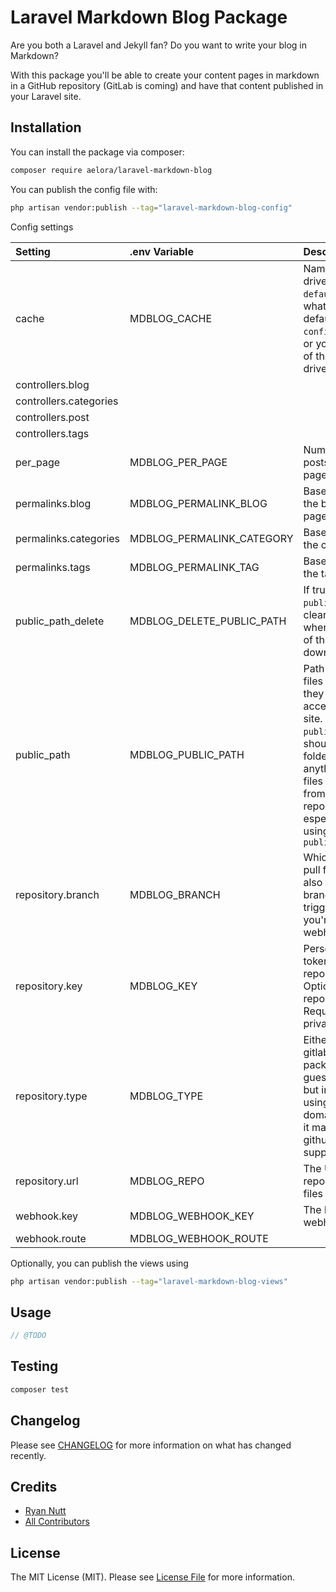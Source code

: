 
# Laravel Markdown Blog Package

Are you both a Laravel and Jekyll fan? Do you want to write your blog in Markdown?

With this package you'll be able to create your content pages in markdown in a GitHub repository (GitLab is coming) and have that content published in your Laravel site. 


## Installation

You can install the package via composer:

```bash
composer require aelora/laravel-markdown-blog
```


You can publish the config file with:

```bash
php artisan vendor:publish --tag="laravel-markdown-blog-config"
```

Config settings

|Setting|.env Variable|Description|
|:---|:---|:---|
|cache|MDBLOG_CACHE|Name of the cache driver to use. `default` will use whatever is set as default in `config/cache.php`, or you can use any of the named drivers.|
|controllers.blog||
|controllers.categories||
|controllers.post||
|controllers.tags||
|per_page|MDBLOG_PER_PAGE|Number of blog posts per index page|
|permalinks.blog|MDBLOG_PERMALINK_BLOG|Base permalink for the blog index page|
|permalinks.categories|MDBLOG_PERMALINK_CATEGORY|Base permalink for the category pages|
|permalinks.tags|MDBLOG_PERMALINK_TAG|Base permalink for the tag pages|
|public_path_delete|MDBLOG_DELETE_PUBLIC_PATH|If true, the `public_path` is cleared of all files when a fresh copy of the repository is downloaded.|
|public_path|MDBLOG_PUBLIC_PATH|Path where image files are stored so they can be accessed on public site. Relative to `public_path()`. This should not be a folder that holds anything other that files download from the repository, especially if you're using `public_path_delete`|
|repository.branch|MDBLOG_BRANCH|Which git branch to pull from. This is also the only branch that will trigger updates if you're using webhooks|
|repository.key|MDBLOG_KEY|Personal access token for the repository. Optional for public repositories. Required for private repos.|
|repository.type|MDBLOG_TYPE|Either github or gitlab. The package tries to guess from the url, but in case you're using a custom domain you can set it manually.  Only github is currently supported.|
|repository.url|MDBLOG_REPO|The Url of the repository to pull files from|
|webhook.key|MDBLOG_WEBHOOK_KEY|The key to use for webhooks|
|webhook.route|MDBLOG_WEBHOOK_ROUTE||

Optionally, you can publish the views using

```bash
php artisan vendor:publish --tag="laravel-markdown-blog-views"
```

## Usage

```php
// @TODO
```

## Testing

```bash
composer test
```

## Changelog

Please see [CHANGELOG](CHANGELOG.md) for more information on what has changed recently.


## Credits

- [Ryan Nutt](https://github.com/RyanNutt)
- [All Contributors](../../contributors)

## License

The MIT License (MIT). Please see [License File](LICENSE.md) for more information.

